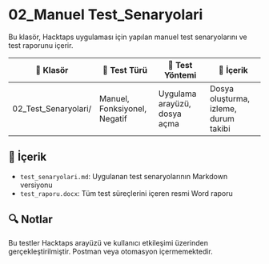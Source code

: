 # 02_Manuel Test_Senaryolari

Bu klasör, Hacktaps uygulaması için yapılan manuel test senaryolarını ve test raporunu içerir.

| 📂 Klasör | 🧪 Test Türü | 🔧 Test Yöntemi | 📄 İçerik |
|-----------|--------------|------------------|----------|
| 02_Test_Senaryolari/ | Manuel, Fonksiyonel, Negatif | Uygulama arayüzü, dosya açma | Dosya oluşturma, izleme, durum takibi |

## 📄 İçerik

- `test_senaryolari.md`: Uygulanan test senaryolarının Markdown versiyonu  
- `test_raporu.docx`: Tüm test süreçlerini içeren resmi Word raporu  


## 🔍 Notlar

Bu testler Hacktaps arayüzü ve kullanıcı etkileşimi üzerinden gerçekleştirilmiştir. Postman veya otomasyon içermemektedir.
